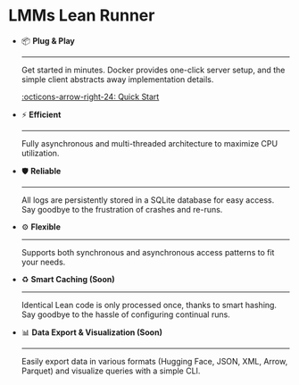 # LMMs Lean Runner

<div class="grid cards" markdown>

- :package: **Plug & Play**

  ***

  Get started in minutes. Docker provides one-click server setup, and the simple client abstracts away implementation details.

  [:octicons-arrow-right-24: Quick Start](quick-start.md)

- :zap: **Efficient**

  ***

  Fully asynchronous and multi-threaded architecture to maximize CPU utilization.

- :shield: **Reliable**

  ***

  All logs are persistently stored in a SQLite database for easy access. Say goodbye to the frustration of crashes and re-runs.

- :gear: **Flexible**

  ***

  Supports both synchronous and asynchronous access patterns to fit your needs.

- :recycle: **Smart Caching (Soon)**

  ***

  Identical Lean code is only processed once, thanks to smart hashing. Say goodbye to the hassle of configuring continual runs.

- :bar_chart: **Data Export & Visualization (Soon)**

  ***

  Easily export data in various formats (Hugging Face, JSON, XML, Arrow, Parquet) and visualize queries with a simple CLI.

</div>
